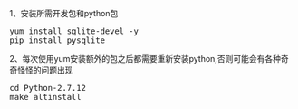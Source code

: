 1、安装所需开发包和python包
<pre>yum install sqlite-devel -y
pip install pysqlite</pre>

2、每次使用yum安装额外的包之后都需要重新安装python,否则可能会有各种奇奇怪怪的问题出现
<pre>cd Python-2.7.12
make altinstall</pre>
